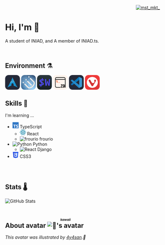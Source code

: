 <div>
    <p align='right'>
        <a href="https://twitter.com/mst_mkt_" target="blank">
            <img src="https://img.shields.io/twitter/follow/mst_mkt_?logo=twitter&style=flat-square" alt="mst_mkt_" />
        </a>
    </p>
    <h1>
        Hi, I'm 🧶
    </h1>
    <p>A student of INIAD, and A member of INIAD.ts.</p>
</div>
<br>

## Environment ⚗️

<img width='48px' src='./assets/icons/environment/arch.png' alt='Arch Linux' />
<img width='48px' src='./assets/icons/environment/i3wm.png' alt='i3wm' />
<img width='48px' src='./assets/icons/environment/wezterm.png' alt='wezterm' />
<img width='48px' src='./assets/icons/environment/zsh.png' alt='zsh' />
<img width='48px' src='./assets/icons/environment/vscode.png' alt='VSCode' />
<img width='48px' src='./assets/icons/environment/vivaldi.png' alt='Vivaldi' />

<br>

## Skills 🍹
I'm learning ...
- <img width='20px' alt='TypeScript' src='./assets/typescript.svg' /> TypeScript
    - <img width='20px' alt='React' src='./assets/react.svg'> React
    - <img width='20px' alt='frourio' src='https://frourio.com/img/logo.svg'> frourio
- <img width='20px' alt='Python' src='https://s3.dualstack.us-east-2.amazonaws.com/pythondotorg-assets/media/files/python-logo-only.svg'> Python
    -  <img width='20px' alt='React' src='https://github.com/django.png'> Django
- <img width='20px' alt='CSS3' src='./assets/css3.svg'> CSS3
<br>
<br>

## Stats 🌡️

![GitHub Stats](https://github-readme-stats.vercel.app/api?username=mst-mkt&count_private=true&show_icons=true&theme=graywhite)
<br>
<br>

<h2>
    About avatar 
    <ruby>
        <img width='36px' alt="🧶's avatar" src='https://github.com/mst-mkt.png' />
        <rp>(</rp>
        <rt>
            <i>
                <b>kawaii</b>
            </i>
        </rt>
        <rp>)</rp>
    </ruby>
</h2>
<i>This avatar was illustrated by <a href='https;//twitter.com/4y4san'>4y4san</a>.🎨</i>
